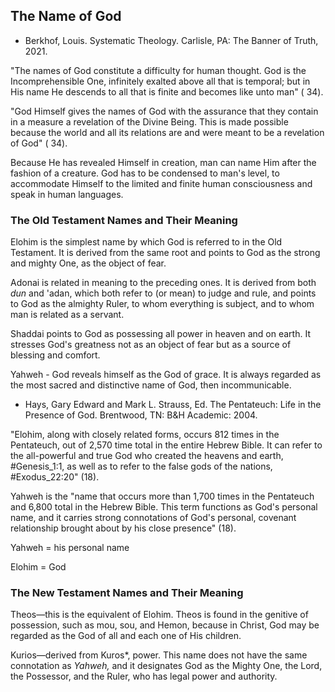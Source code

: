 ## The Name of God

- Berkhof, Louis. Systematic Theology. Carlisle, PA: The Banner of Truth, 2021.

"The names of God constitute a difficulty for human thought. God is the Incomprehensible One, infinitely exalted above all that is temporal; but in His name He descends to all that is finite and becomes like unto man" ( 34).

"God Himself gives the names of God with the assurance that they contain in a measure a revelation of the Divine Being. This is made possible because the world and all its relations are and were meant to be a revelation of God" ( 34).

Because He has revealed Himself in creation, man can name Him after the fashion of a creature. God has to be condensed to man's level, to accommodate Himself to the limited and finite human consciousness and speak in human languages.

### The Old Testament Names and Their Meaning

Elohim is the simplest name by which God is referred to in the Old Testament. It is derived from the same root and points to God as the strong and mighty One, as the object of fear.

Adonai is related in meaning to the preceding ones. It is derived from both *dun* and 'adan, which both refer to (or mean) to judge and rule, and points to God as the almighty Ruler, to whom everything is subject, and to whom man is related as a servant.

Shaddai points to God as possessing all power in heaven and on earth. It stresses God's greatness not as an object of fear but as a source of blessing and comfort.

Yahweh - God reveals himself as the God of grace. It is always regarded as the most sacred and distinctive name of God, then incommunicable.

- Hays, Gary Edward and Mark L. Strauss, Ed. The Pentateuch: Life in the Presence of God. Brentwood, TN: B&H Academic: 2004.

"Elohim, along with closely related forms, occurs 812 times in the Pentateuch, out of 2,570 time total in the entire Hebrew Bible. It can refer to the all-powerful and true God who created the heavens and earth, #Genesis_1:1, as well as to refer to the false gods of the nations, #Exodus_22:20" (18).

Yahweh is the "name that occurs more than 1,700 times in the Pentateuch and 6,800 total in the Hebrew Bible. This term functions as God's personal name, and it carries strong connotations of God's personal, covenant relationship brought about by his close presence" (18).

Yahweh = his personal name

Elohim = God

### The New Testament Names and Their Meaning

Theos—this is the equivalent of Elohim. Theos is found in the genitive of possession, such as mou, sou, and Hemon, because in Christ, God may be regarded as the God of all and each one of His children.

Kurios—derived from Kuros*, power. This name does not have the same connotation as *Yahweh,* and it designates God as the Mighty One, the Lord, the Possessor, and the Ruler, who has legal power and authority.